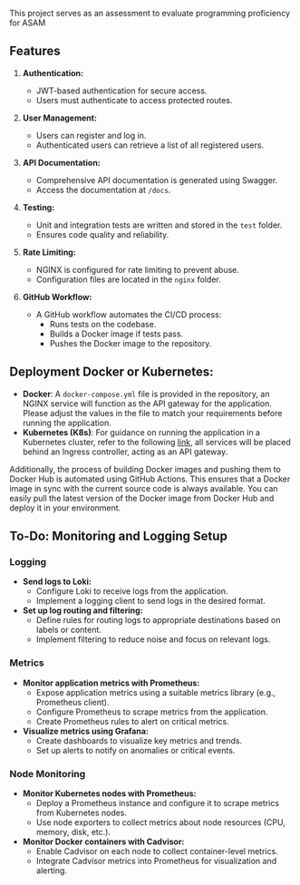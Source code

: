 This project serves as an assessment to evaluate programming proficiency for ASAM
## Features

1. **Authentication:**
   - JWT-based authentication for secure access.
   - Users must authenticate to access protected routes.

2. **User Management:**
   - Users can register and log in.
   - Authenticated users can retrieve a list of all registered users.

3. **API Documentation:**
   - Comprehensive API documentation is generated using Swagger.
   - Access the documentation at `/docs`.

4. **Testing:**
   - Unit and integration tests are written and stored in the `test` folder.
   - Ensures code quality and reliability.

5. **Rate Limiting:**
   - NGINX is configured for rate limiting to prevent abuse.
   - Configuration files are located in the `nginx` folder.

6. **GitHub Workflow:**
   - A GitHub workflow automates the CI/CD process:
     - Runs tests on the codebase.
     - Builds a Docker image if tests pass.
     - Pushes the Docker image to the repository.

## Deployment **Docker** or **Kubernetes**:

-   **Docker**: A `docker-compose.yml` file is provided in the repository, an NGINX service will function as the API gateway for the application. Please adjust the values in the file to match your requirements before running the application.
-   **Kubernetes (K8s)**: For guidance on running the application in a Kubernetes cluster, refer to the following [link](https://github.com/masterj3y/asam-task/blob/main/k8s/user/README.md), all services will be placed behind an Ingress controller, acting as an API gateway.

Additionally, the process of building Docker images and pushing them to Docker Hub is automated using GitHub Actions. This ensures that a Docker image in sync with the current source code is always available. You can easily pull the latest version of the Docker image from Docker Hub and deploy it in your environment.

## To-Do: Monitoring and Logging Setup

### Logging

-   **Send logs to Loki:**
    -   Configure Loki to receive logs from the application.
    -   Implement a logging client to send logs in the desired format.
-   **Set up log routing and filtering:**
    -   Define rules for routing logs to appropriate destinations based on labels or content.
    -   Implement filtering to reduce noise and focus on relevant logs.

### Metrics

-   **Monitor application metrics with Prometheus:**
    -   Expose application metrics using a suitable metrics library (e.g., Prometheus client).
    -   Configure Prometheus to scrape metrics from the application.
    -   Create Prometheus rules to alert on critical metrics.
-   **Visualize metrics using Grafana:**
    -   Create dashboards to visualize key metrics and trends.
    -   Set up alerts to notify on anomalies or critical events.

### Node Monitoring

-   **Monitor Kubernetes nodes with Prometheus:**
    -   Deploy a Prometheus instance and configure it to scrape metrics from Kubernetes nodes.
    -   Use node exporters to collect metrics about node resources (CPU, memory, disk, etc.).
-   **Monitor Docker containers with Cadvisor:**
    -   Enable Cadvisor on each node to collect container-level metrics.
    -   Integrate Cadvisor metrics into Prometheus for visualization and alerting.
